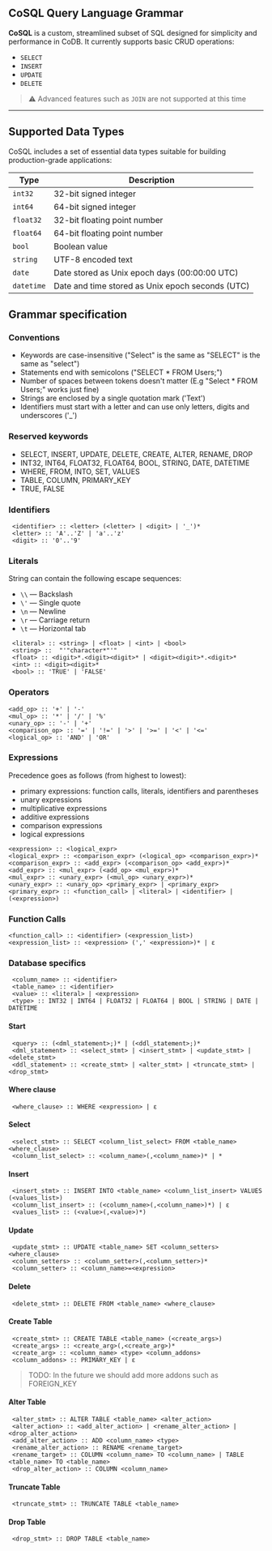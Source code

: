 ﻿## CoSQL Query Language Grammar

**CoSQL** is a custom, streamlined subset of SQL designed for simplicity and performance in CoDB. It currently supports basic CRUD operations:

- `SELECT`
- `INSERT`
- `UPDATE`
- `DELETE`

> ⚠️ Advanced features such as `JOIN` are not supported at this time

---

## Supported Data Types

CoSQL includes a set of essential data types suitable for building production-grade applications:

| Type       | Description                                      |
| ---------- | ------------------------------------------------ |
| `int32`    | 32-bit signed integer                            |
| `int64`    | 64-bit signed integer                            |
| `float32`  | 32-bit floating point number                     |
| `float64`  | 64-bit floating point number                     |
| `bool`     | Boolean value                                    |
| `string`   | UTF-8 encoded text                               |
| `date`     | Date stored as Unix epoch days (00:00:00 UTC)    |
| `datetime` | Date and time stored as Unix epoch seconds (UTC) |

## Grammar specification

### Conventions

- Keywords are case-insensitive ("Select" is the same as "SELECT" is the same as "select")
- Statements end with semicolons ("SELECT \* FROM Users;")
- Number of spaces between tokens doesn't matter (E.g "Select \* FROM Users;" works just fine)
- Strings are enclosed by a single quotation mark ('Text')
- Identifiers must start with a letter and can use only letters, digits and underscores ('\_')

### Reserved keywords

- SELECT, INSERT, UPDATE, DELETE, CREATE, ALTER, RENAME, DROP
- INT32, INT64, FLOAT32, FLOAT64, BOOL, STRING, DATE, DATETIME
- WHERE, FROM, INTO, SET, VALUES
- TABLE, COLUMN, PRIMARY_KEY
- TRUE, FALSE

### Identifiers

```
 <identifier> :: <letter> (<letter> | <digit> | '_')*
 <letter> :: 'A'..'Z' | 'a'..'z'
 <digit> :: '0'..'9'
```

### Literals

String can contain the following escape sequences:

- `\\` — Backslash
- `\'` — Single quote
- `\n` — Newline
- `\r` — Carriage return
- `\t` — Horizontal tab

```
 <literal> :: <string> | <float> | <int> | <bool>
 <string> ::  "'"character*"'"
 <float> :: <digit>*.<digit><digit>* | <digit><digit>*.<digit>*
 <int> :: <digit><digit>*
 <bool> :: 'TRUE' | 'FALSE'
```

### Operators

```
<add_op> :: '+' | '-'
<mul_op> :: '*' | '/' | '%'
<unary_op> :: '-' | '+'
<comparison_op> :: '=' | '!=' | '>' | '>=' | '<' | '<='
<logical_op> :: 'AND' | 'OR'
```

### Expressions

Precedence goes as follows (from highest to lowest):

- primary expressions: function calls, literals, identifiers and parentheses
- unary expressions
- multiplicative expressions
- additive expressions
- comparison expressions
- logical expressions

```
<expression> :: <logical_expr>
<logical_expr> :: <comparison_expr> (<logical_op> <comparison_expr>)*
<comparison_expr> :: <add_expr> (<comparison_op> <add_expr>)*
<add_expr> :: <mul_expr> (<add_op> <mul_expr>)*
<mul_expr> :: <unary_expr> (<mul_op> <unary_expr>)*
<unary_expr> :: <unary_op> <primary_expr> | <primary_expr>
<primary_expr> :: <function_call> | <literal> | <identifier> | (<expression>)
```

### Function Calls

```
<function_call> :: <identifier> (<expression_list>)
<expression_list> :: <expression> (',' <expression>)* | ε
```

### Database specifics

```
 <column_name> :: <identifier>
 <table_name> :: <identifier>
 <value> :: <literal> | <expression>
 <type> :: INT32 | INT64 | FLOAT32 | FLOAT64 | BOOL | STRING | DATE | DATETIME
```

#### Start

```
 <query> :: (<dml_statement>;)* | (<ddl_statement>;)*
 <dml_statement> :: <select_stmt> | <insert_stmt> | <update_stmt> | <delete_stmt>
 <ddl_statement> :: <create_stmt> | <alter_stmt> | <truncate_stmt> | <drop_stmt>
```

#### Where clause

```
 <where_clause> :: WHERE <expression> | ε
```

#### Select

```
 <select_stmt> :: SELECT <column_list_select> FROM <table_name> <where_clause>
 <column_list_select> :: <column_name>(,<column_name>)* | *
```

#### Insert

```
 <insert_stmt> :: INSERT INTO <table_name> <column_list_insert> VALUES (<values_list>)
 <column_list_insert> :: (<column_name>(,<column_name>)*) | ε
 <values_list> :: (<value>(,<value>)*)
```

#### Update

```
 <update_stmt> :: UPDATE <table_name> SET <column_setters> <where_clause>
 <column_setters> :: <column_setter>(,<column_setter>)*
 <column_setter> :: <column_name>=<expression>
```

#### Delete

```
 <delete_stmt> :: DELETE FROM <table_name> <where_clause>
```

#### Create Table

```
 <create_stmt> :: CREATE TABLE <table_name> (<create_args>)
 <create_args> :: <create_arg>(,<create_arg>)*
 <create_arg> :: <column_name> <type> <column_addons>
 <column_addons> :: PRIMARY_KEY | ε
```

> TODO: In the future we should add more addons such as FOREIGN_KEY

#### Alter Table

```
 <alter_stmt> :: ALTER TABLE <table_name> <alter_action>
 <alter_action> :: <add_alter_action> | <rename_alter_action> | <drop_alter_action>
 <add_alter_action> :: ADD <column_name> <type>
 <rename_alter_action> :: RENAME <rename_target>
 <rename_target> :: COLUMN <column_name> TO <column_name> | TABLE <table_name> TO <table_name>
 <drop_alter_action> :: COLUMN <column_name>
```

#### Truncate Table

```
 <truncate_stmt> :: TRUNCATE TABLE <table_name>
```

#### Drop Table

```
 <drop_stmt> :: DROP TABLE <table_name>
```
